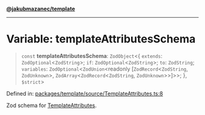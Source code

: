 [**@jakubmazanec/template**](../README.md)

---

# Variable: templateAttributesSchema

> `const` **templateAttributesSchema**: `ZodObject`\<\{ `extends`: `ZodOptional`\<`ZodString`\>;
> `if`: `ZodOptional`\<`ZodString`\>; `to`: `ZodString`; `variables`:
> `ZodOptional`\<`ZodUnion`\<readonly \[`ZodRecord`\<`ZodString`, `ZodUnknown`\>,
> `ZodArray`\<`ZodRecord`\<`ZodString`, `ZodUnknown`\>\>\]\>\>; \}, `$strict`\>

Defined in:
[packages/template/source/TemplateAttributes.ts:8](https://github.com/jakubmazanec/tools/blob/dccfe8e5cee218e88ff4db59e4bf460975897c58/packages/template/source/TemplateAttributes.ts#L8)

Zod schema for [TemplateAttributes](../type-aliases/TemplateAttributes.md).

